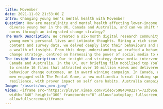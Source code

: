 ```yaml
---
title: Movember
date: 2021-11-02 21:53:00 Z
Intro: Changing young men's mental health with Movember
Question: How are masculinity and mental health affecting lower-income and ethnically
  diverse young men in the UK, Canada and Australia, and can we shift these social
  norms through an integrated change strategy?
The Work Description: We created a six-month digital research community to capture
  young men's personal lives and intimate thoughts. Mining a rich seam of user generated
  content and survey data, we delved deeply into their behaviours and attitudes, surfacing
  a wealth of insight. From this deep understanding we crafted a behaviour and social
  change strategy, centred on harnessing the power of social media to effect change.
The insight Description: Our insight and strategy drove media interventions in UK,
  Canada and Australia. In the UK, our briefing film mobilised top YouTube influencers
  to create 16 films that attracted over 10 million views and delivered proven positive
  behaviour change outcomes, an in award winning campaign. In Canada, almost 2.5 million
  men engaged with The Mental Game, a new multimedia format linking sports to mental
  resilience, with proven impact on self care habits. Australia campaign coming soon…
Image: "/assets/mov_men.jpeg"
Video: <iframe src="https://player.vimeo.com/video/598404922?h=723b96a792&title=0&byline=0&portrait=0"
  width="640" height="360" frameborder="0" allow="autoplay; fullscreen; picture-in-picture"
  allowfullscreen></iframe>
---
```


